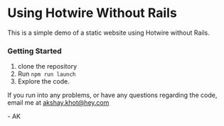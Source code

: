 # Using Hotwire Without Rails

This is a simple demo of a static website using Hotwire without Rails.

### Getting Started

1. clone the repository
2. Run `npm run launch`
3. Explore the code.

If you run into any problems, or have any questions regarding the code, email me at akshay.khot@hey.com

\- AK
